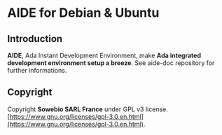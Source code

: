 # AIDE for Debian & Ubuntu

## Introduction

**AIDE**, Ada Instant Development Environment, make **Ada integrated development environment setup a breeze**. See aide-doc repository for further informations.

## Copyright

Copyright **Sowebio SARL France** under GPL v3 license.
[https://www.gnu.org/licenses/gpl-3.0.en.html](https://www.gnu.org/licenses/gpl-3.0.en.html).